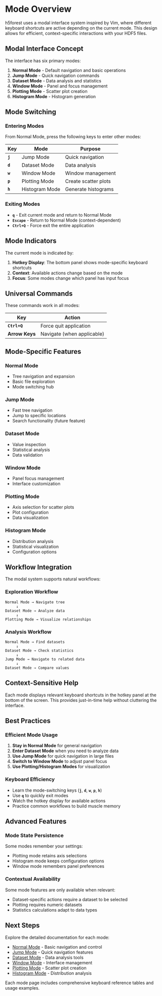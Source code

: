 # Mode Overview

h5forest uses a modal interface system inspired by Vim, where different keyboard shortcuts are active depending on the current mode. This design allows for efficient, context-specific interactions with your HDF5 files.

## Modal Interface Concept

The interface has six primary modes:

1. **Normal Mode** - Default navigation and basic operations
2. **Jump Mode** - Quick navigation commands
3. **Dataset Mode** - Data analysis and statistics
4. **Window Mode** - Panel and focus management
5. **Plotting Mode** - Scatter plot creation
6. **Histogram Mode** - Histogram generation

## Mode Switching

### Entering Modes

From Normal Mode, press the following keys to enter other modes:

| Key | Mode | Purpose |
|-----|------|---------|
| **`j`** | Jump Mode | Quick navigation |
| **`d`** | Dataset Mode | Data analysis |
| **`w`** | Window Mode | Window management |
| **`p`** | Plotting Mode | Create scatter plots |
| **`h`** | Histogram Mode | Generate histograms |

### Exiting Modes

- **`q`** - Exit current mode and return to Normal Mode
- **`Escape`** - Return to Normal Mode (context-dependent)
- **`Ctrl+Q`** - Force exit the entire application

## Mode Indicators

The current mode is indicated by:

1. **Hotkey Display**: The bottom panel shows mode-specific keyboard shortcuts
2. **Context**: Available actions change based on the mode
3. **Focus**: Some modes change which panel has input focus

## Universal Commands

These commands work in all modes:

| Key | Action |
|-----|--------|
| **`Ctrl+Q`** | Force quit application |
| **Arrow Keys** | Navigate (when applicable) |

## Mode-Specific Features

### Normal Mode
- Tree navigation and expansion
- Basic file exploration
- Mode switching hub

### Jump Mode
- Fast tree navigation
- Jump to specific locations
- Search functionality (future feature)

### Dataset Mode  
- Value inspection
- Statistical analysis
- Data validation

### Window Mode
- Panel focus management
- Interface customization

### Plotting Mode
- Axis selection for scatter plots
- Plot configuration
- Data visualization

### Histogram Mode
- Distribution analysis
- Statistical visualization
- Configuration options

## Workflow Integration

The modal system supports natural workflows:

### Exploration Workflow
```
Normal Mode → Navigate tree
     ↓
Dataset Mode → Analyze data
     ↓  
Plotting Mode → Visualize relationships
```

### Analysis Workflow
```
Normal Mode → Find datasets
     ↓
Dataset Mode → Check statistics
     ↓
Jump Mode → Navigate to related data
     ↓
Dataset Mode → Compare values
```

## Context-Sensitive Help

Each mode displays relevant keyboard shortcuts in the hotkey panel at the bottom of the screen. This provides just-in-time help without cluttering the interface.

## Best Practices

### Efficient Mode Usage

1. **Stay in Normal Mode** for general navigation
2. **Enter Dataset Mode** when you need to analyze data
3. **Use Jump Mode** for quick navigation in large files
4. **Switch to Window Mode** to adjust panel focus
5. **Use Plotting/Histogram Modes** for visualization

### Keyboard Efficiency

- Learn the mode-switching keys (**`j`**, **`d`**, **`w`**, **`p`**, **`h`**)
- Use **`q`** to quickly exit modes
- Watch the hotkey display for available actions
- Practice common workflows to build muscle memory

## Advanced Features

### Mode State Persistence

Some modes remember your settings:
- Plotting mode retains axis selections
- Histogram mode keeps configuration options
- Window mode remembers panel preferences

### Contextual Availability

Some mode features are only available when relevant:
- Dataset-specific actions require a dataset to be selected
- Plotting requires numeric datasets
- Statistics calculations adapt to data types

## Next Steps

Explore the detailed documentation for each mode:

- [Normal Mode](normal.md) - Basic navigation and control
- [Jump Mode](jump.md) - Quick navigation features  
- [Dataset Mode](dataset.md) - Data analysis tools
- [Window Mode](window.md) - Interface management
- [Plotting Mode](plotting.md) - Scatter plot creation
- [Histogram Mode](histogram.md) - Distribution analysis

Each mode page includes comprehensive keyboard reference tables and usage examples.